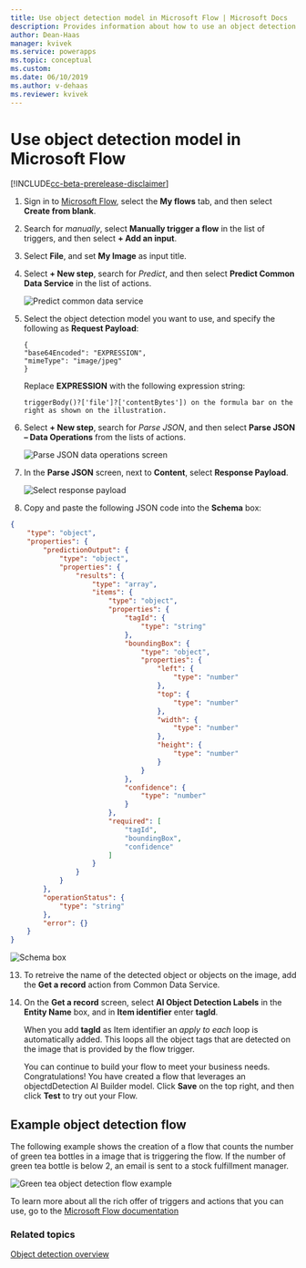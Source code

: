 ```yaml
---
title: Use object detection model in Microsoft Flow | Microsoft Docs
description: Provides information about how to use an object detection model in Microsoft Flow
author: Dean-Haas
manager: kvivek
ms.service: powerapps
ms.topic: conceptual
ms.custom: 
ms.date: 06/10/2019
ms.author: v-dehaas
ms.reviewer: kvivek
---
```


# Use object detection model in Microsoft Flow

[!INCLUDE[cc-beta-prerelease-disclaimer](./includes/cc-beta-prerelease-disclaimer.md)]

1. Sign in to [Microsoft Flow](https://flow.microsoft.com/), select the **My flows** tab, and then select **Create from blank**.
1. Search for *manually*, select **Manually trigger a flow** in the list of triggers, and then select **+ Add an input**.
5. Select **File**, and set **My Image** as input title.
4. Select **+ New step**, search for *Predict*, and then select **Predict Common Data Service** in the list of actions.

    ![Predict common data service](media/predict-cds.png "Predict common data service screen")

8. Select the object detection model you want to use, and specify the following as **Request Payload**: 

    ```
    {
    "base64Encoded": "EXPRESSION",
    "mimeType": "image/jpeg"
    }
    ```

    Replace **EXPRESSION** with the following expression string:

    ```
    triggerBody()?['file']?['contentBytes']) on the formula bar on the right as shown on the illustration.
    ```

5. Select **+ New step**, search for *Parse JSON*, and then select **Parse JSON – Data Operations** from the lists of actions.

    ![Parse JSON data operations screen](media/parse-json-data-operations.png "Parse JSON data operations screen")
11.	In the **Parse JSON** screen, next to **Content**, select **Response Payload**.

    ![Select response payload](media/response-payload.png)
 
12. Copy and paste the following JSON code into the **Schema** box: 
```JSON
{
    "type": "object",
    "properties": {
        "predictionOutput": {
            "type": "object",
            "properties": {
                "results": {
                    "type": "array",
                    "items": {
                        "type": "object",
                        "properties": {
                            "tagId": {
                                "type": "string"
                            },
                            "boundingBox": {
                                "type": "object",
                                "properties": {
                                    "left": {
                                        "type": "number"
                                    },
                                    "top": {
                                        "type": "number"
                                    },
                                    "width": {
                                        "type": "number"
                                    },
                                    "height": {
                                        "type": "number"
                                    }
                                }
                            },
                            "confidence": {
                                "type": "number"
                            }
                        },
                        "required": [
                            "tagId",
                            "boundingBox",
                            "confidence"
                        ]
                    }
                }
            }
        },
        "operationStatus": {
            "type": "string"
        },
        "error": {}
    }
}
```
 
![Schema box](media/schema.png "Schema box")

13. To retreive the name of the detected object or objects on the image, add the **Get a record** action from Common Data Service. 
14. On the **Get a record** screen, select **AI Object Detection Labels** in the **Entity Name** box, and in **Item identifier** enter **tagId**. 

    When you add **tagId** as Item identifier an *apply to each* loop is automatically added. This loops all the object tags that are detected on the image that is provided by the flow trigger. 

    You can continue to build your flow to meet your business needs. 
Congratulations! You have created a flow that leverages an objectdDetection AI Builder model. Click **Save** on the top right, and then click **Test** to try out your Flow. 

## Example object detection flow

The following example shows the creation of a flow that counts the number of green tea bottles in a image that is triggering the flow. If the number of green tea bottle is below 2, an email is sent to a stock fulfillment manager.

![Green tea object detection flow example](media/green-tea-example.png "example of an object detection flow")

To learn more about all the rich offer of triggers and actions that you can use, go to the [Microsoft Flow documentation](/flow/getting-started)
 




### Related topics
[Object detection overview](object-detection-overview.md)
